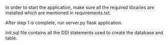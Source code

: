 In order to start the application, make sure all the required libraries are installed which are mentioned in requirements.txt. 

After step 1 is complete, run server.py flask application. 

init.sql file contains all the DDl statements used to create the database and table. 
